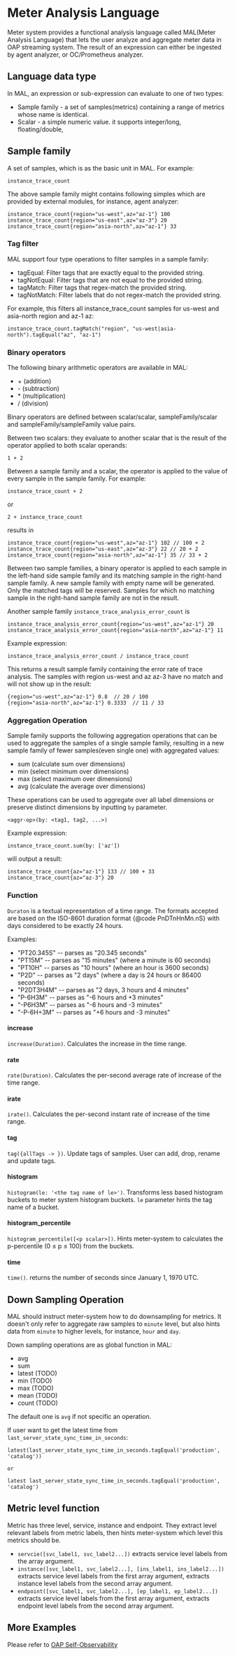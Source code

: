 # Meter Analysis Language

Meter system provides a functional analysis language called MAL(Meter Analysis Language) that lets the user analyze and 
aggregate meter data in OAP streaming system. The result of an expression can either be ingested by agent analyzer,
or OC/Prometheus analyzer.

## Language data type

In MAL, an expression or sub-expression can evaluate to one of two types:

 - Sample family -  a set of samples(metrics) containing a range of metrics whose name is identical.
 - Scalar - a simple numeric value. it supports integer/long, floating/double,

## Sample family

A set of samples, which is as the basic unit in MAL. For example:

```
instance_trace_count
```

The above sample family might contains following simples which are provided by external modules, for instance, agent analyzer:

```
instance_trace_count{region="us-west",az="az-1"} 100
instance_trace_count{region="us-east",az="az-3"} 20
instance_trace_count{region="asia-north",az="az-1"} 33
```

### Tag filter

MAL support four type operations to filter samples in a sample family:

 - tagEqual: Filter tags that are exactly equal to the provided string.
 - tagNotEqual: Filter tags that are not equal to the provided string.
 - tagMatch: Filter tags that regex-match the provided string.
 - tagNotMatch: Filter labels that do not regex-match the provided string.

For example, this filters all instance_trace_count samples for us-west and asia-north region and az-1 az:

```
instance_trace_count.tagMatch("region", "us-west|asia-north").tagEqual("az", "az-1")
```

### Binary operators

The following binary arithmetic operators are available in MAL:

 - \+ (addition)
 - \- (subtraction)
 - \* (multiplication)
 - / (division)

Binary operators are defined between scalar/scalar, sampleFamily/scalar and sampleFamily/sampleFamily value pairs.

Between two scalars: they evaluate to another scalar that is the result of the operator applied to both scalar operands:

```
1 + 2
```

Between a sample family and a scalar, the operator is applied to the value of every sample in the sample family. For example:

```
instance_trace_count + 2
``` 

or 

```
2 + instance_trace_count
``` 

results in

```
instance_trace_count{region="us-west",az="az-1"} 102 // 100 + 2
instance_trace_count{region="us-east",az="az-3"} 22 // 20 + 2
instance_trace_count{region="asia-north",az="az-1"} 35 // 33 + 2
```

Between two sample families, a binary operator is applied to each sample in the left-hand side sample family and 
its matching sample in the right-hand sample family. A new sample family with empty name will be generated.
Only the matched tags will be reserved. Samples for which no matching sample in the right-hand sample family are not in the result.

Another sample family `instance_trace_analysis_error_count` is 

```
instance_trace_analysis_error_count{region="us-west",az="az-1"} 20
instance_trace_analysis_error_count{region="asia-north",az="az-1"} 11 
```

Example expression:

```
instance_trace_analysis_error_count / instance_trace_count
```

This returns a result sample family containing the error rate of trace analysis. The samples with region us-west and az az-3 
have no match and will not show up in the result:

```
{region="us-west",az="az-1"} 0.8  // 20 / 100
{region="asia-north",az="az-1"} 0.3333  // 11 / 33
```

### Aggregation Operation

Sample family supports the following aggregation operations that can be used to aggregate the samples of a single sample family,
resulting in a new sample family of fewer samples(even single one) with aggregated values:

 - sum (calculate sum over dimensions)
 - min (select minimum over dimensions)
 - max (select maximum over dimensions)
 - avg (calculate the average over dimensions)
 
These operations can be used to aggregate over all label dimensions or preserve distinct dimensions by inputting `by` parameter. 

```
<aggr-op>(by: <tag1, tag2, ...>)
```

Example expression:

```
instance_trace_count.sum(by: ['az'])
```

will output a result:

```
instance_trace_count{az="az-1"} 133 // 100 + 33
instance_trace_count{az="az-3"} 20
```

### Function

`Duraton` is a textual representation of a time range. The formats accepted are based on the ISO-8601 duration format {@code PnDTnHnMn.nS}
 with days considered to be exactly 24 hours.

Examples:
 - "PT20.345S" -- parses as "20.345 seconds"
 - "PT15M"     -- parses as "15 minutes" (where a minute is 60 seconds)
 - "PT10H"     -- parses as "10 hours" (where an hour is 3600 seconds)
 - "P2D"       -- parses as "2 days" (where a day is 24 hours or 86400 seconds)
 - "P2DT3H4M"  -- parses as "2 days, 3 hours and 4 minutes"
 - "P-6H3M"    -- parses as "-6 hours and +3 minutes"
 - "-P6H3M"    -- parses as "-6 hours and -3 minutes"
 - "-P-6H+3M"  -- parses as "+6 hours and -3 minutes"

#### increase
`increase(Duration)`. Calculates the increase in the time range.

#### rate
`rate(Duration)`. Calculates the per-second average rate of increase of the time range.

#### irate
`irate()`. Calculates the per-second instant rate of increase of the time range.

#### tag
`tag({allTags -> })`. Update tags of samples. User can add, drop, rename and update tags.

#### histogram
`histogram(le: '<the tag name of le>')`. Transforms less based histogram buckets to meter system histogram buckets. 
`le` parameter hints the tag name of a bucket. 

#### histogram_percentile
`histogram_percentile([<p scalar>])`. Hints meter-system to calculates the p-percentile (0 ≤ p ≤ 100) from the buckets. 

#### time
`time()`. returns the number of seconds since January 1, 1970 UTC.

## Down Sampling Operation
MAL should instruct meter-system how to do downsampling for metrics. It doesn't only refer to aggregate raw samples to 
`minute` level, but also hints data from `minute` to higher levels, for instance, `hour` and `day`. 

Down sampling operations are as global function in MAL:

 - avg
 - sum
 - latest (TODO)
 - min (TODO)
 - max (TODO)
 - mean (TODO)
 - count (TODO)

The default one is `avg` if not specific an operation.

If user want to get the latest time from `last_server_state_sync_time_in_seconds`:

```
latest(last_server_state_sync_time_in_seconds.tagEqual('production', 'catalog'))

or

latest last_server_state_sync_time_in_seconds.tagEqual('production', 'catalog')
```

## Metric level function

Metric has three level, service, instance and endpoint. They extract level relevant labels from metric labels, then
 hints meter-system which level this metrics should be.

 - `servcie([svc_label1, svc_label2...])` extracts service level labels from the array argument.
 - `instance([svc_label1, svc_label2...], [ins_label1, ins_label2...])` extracts service level labels from the first array argument, 
                                                                        extracts instance level labels from the second array argument.
 - `endpoint([svc_label1, svc_label2...], [ep_label1, ep_label2...])` extracts service level labels from the first array argument, 
                                                                      extracts endpoint level labels from the second array argument.

## More Examples

Please refer to [OAP Self-Observability](../../../oap-server/server-bootstrap/src/main/resources/fetcher-prom-rules/self.yaml)
